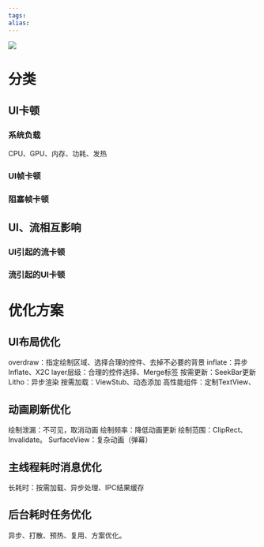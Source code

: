 ```yaml
---
tags: 
alias:
---
```


![](https://gd-hbimg.huaban.com/ed85ec89ad65e9c60159c9c8b295c463d3cbfb1157d6-j9ZmnT)

# 分类
## UI卡顿
### 系统负载
CPU、GPU、内存、功耗、发热
### UI帧卡顿
### 阻塞帧卡顿
## UI、流相互影响
### UI引起的流卡顿
### 流引起的UI卡顿
# 优化方案

## UI布局优化
overdraw：指定绘制区域、选择合理的控件、去掉不必要的背景
inflate：异步Inflate、X2C
layer层级：合理的控件选择、Merge标签
按需更新：SeekBar更新
Litho：异步渲染
按需加载：ViewStub、动态添加
高性能组件：定制TextView、
## 动画刷新优化
绘制泄漏：不可见，取消动画
绘制频率：降低动画更新
绘制范围：ClipRect、Invalidate。
SurfaceView：复杂动画（弹幕）
## 主线程耗时消息优化
长耗时：按需加载、异步处理、IPC结果缓存

## 后台耗时任务优化

异步、打散、预热、复用、方案优化。

